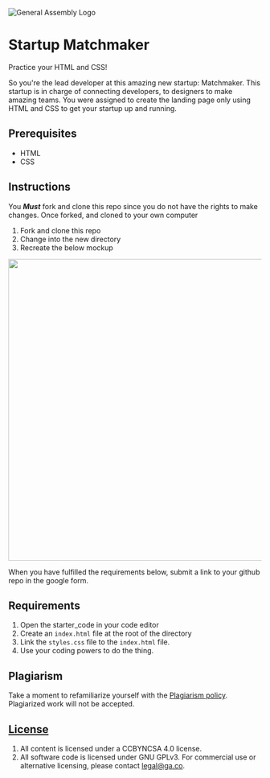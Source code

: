 
![General Assembly Logo](https://camo.githubusercontent.com/1a91b05b8f4d44b5bbfb83abac2b0996d8e26c92/687474703a2f2f692e696d6775722e636f6d2f6b6538555354712e706e67)

# Startup Matchmaker

Practice your HTML and CSS!

So you're the lead developer at this amazing new startup: Matchmaker. This startup is in charge of connecting developers, to designers to make amazing teams. You were assigned to create the landing page only using HTML and CSS to get your startup up and running.

## Prerequisites

* HTML
* CSS

## Instructions

You ***Must*** fork and clone this repo since you do not have the rights to make changes. Once forked, and cloned to your own computer

1. Fork and clone this repo
2. Change into the new directory
3. Recreate the below mockup

<img src="https://res.cloudinary.com/jkeohan/image/upload/v1533402294/startup-matchmaker.png" width=600/>

When you have fulfilled the requirements below, submit a link to your github repo in the google form.

## Requirements

1. Open the starter_code in your code editor
2. Create an `index.html` file at the root of the directory
3. Link the `styles.css` file to the `index.html` file.
4. Use your coding powers to do the thing.

## Plagiarism

Take a moment to refamiliarize yourself with the
[Plagiarism policy](https://git.generalassemb.ly/DC-WDI/Administrative/blob/master/plagiarism.md).
Plagiarized work will not be accepted.

## [License](LICENSE)

1.  All content is licensed under a CC­BY­NC­SA 4.0 license.
1.  All software code is licensed under GNU GPLv3. For commercial use or
    alternative licensing, please contact legal@ga.co.
